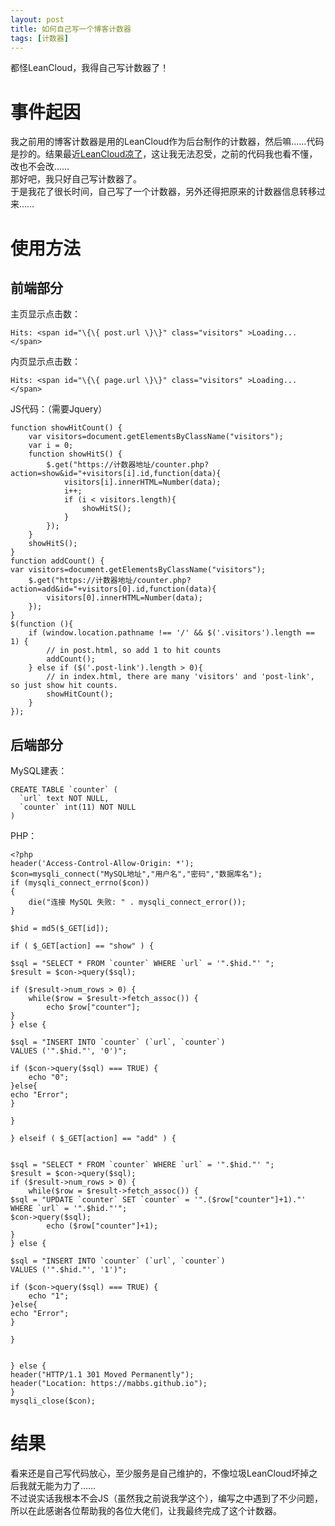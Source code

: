 ```yaml
---
layout: post
title: 如何自己写一个博客计数器
tags: [计数器]
---
```


  都怪LeanCloud，我得自己写计数器了！<!--more-->   
  
# 事件起因
  我之前用的博客计数器是用的LeanCloud作为后台制作的计数器，然后嘛……代码是抄的。结果最近[LeanCloud凉了](https://blog.avoscloud.com/6841/)，这让我无法忍受，之前的代码我也看不懂，改也不会改……   
  那好吧，我只好自己写计数器了。   
  于是我花了很长时间，自己写了一个计数器，另外还得把原来的计数器信息转移过来……
  
# 使用方法
## 前端部分
  主页显示点击数：
```
Hits: <span id="\{\{ post.url \}\}" class="visitors" >Loading...</span>
```
  内页显示点击数：
```
Hits: <span id="\{\{ page.url \}\}" class="visitors" >Loading...</span>
```
  JS代码：（需要Jquery）
```
function showHitCount() {
    var visitors=document.getElementsByClassName("visitors");
    var i = 0;
    function showHitS() {
        $.get("https://计数器地址/counter.php?action=show&id="+visitors[i].id,function(data){
            visitors[i].innerHTML=Number(data);
            i++;
            if (i < visitors.length){
                showHitS();
            }
        });
    }
    showHitS();
}
function addCount() {
var visitors=document.getElementsByClassName("visitors");
    $.get("https://计数器地址/counter.php?action=add&id="+visitors[0].id,function(data){
        visitors[0].innerHTML=Number(data);
    });
}
$(function (){
    if (window.location.pathname !== '/' && $('.visitors').length == 1) {
        // in post.html, so add 1 to hit counts
        addCount();
    } else if ($('.post-link').length > 0){
        // in index.html, there are many 'visitors' and 'post-link', so just show hit counts.
        showHitCount();
    }
});
```

## 后端部分
  MySQL建表：
```
CREATE TABLE `counter` (
  `url` text NOT NULL,
  `counter` int(11) NOT NULL
) 
```
  PHP：
```
<?php
header('Access-Control-Allow-Origin: *');
$con=mysqli_connect("MySQL地址","用户名","密码","数据库名"); 
if (mysqli_connect_errno($con)) 
{ 
    die("连接 MySQL 失败: " . mysqli_connect_error()); 
}

$hid = md5($_GET[id]);

if ( $_GET[action] == "show" ) {

$sql = "SELECT * FROM `counter` WHERE `url` = '".$hid."' ";
$result = $con->query($sql);

if ($result->num_rows > 0) {
    while($row = $result->fetch_assoc()) {
        echo $row["counter"];
}
} else {

$sql = "INSERT INTO `counter` (`url`, `counter`)
VALUES ('".$hid."', '0')";
 
if ($con->query($sql) === TRUE) {
    echo "0";
}else{
echo "Error";
}

}

} elseif ( $_GET[action] == "add" ) {


$sql = "SELECT * FROM `counter` WHERE `url` = '".$hid."' ";
$result = $con->query($sql);
if ($result->num_rows > 0) {
    while($row = $result->fetch_assoc()) {
$sql = "UPDATE `counter` SET `counter` = '".($row["counter"]+1)."' WHERE `url` = '".$hid."'";
$con->query($sql);
        echo ($row["counter"]+1);
}
} else {

$sql = "INSERT INTO `counter` (`url`, `counter`)
VALUES ('".$hid."', '1')";
 
if ($con->query($sql) === TRUE) {
    echo "1";
}else{
echo "Error";
}

}


} else {
header("HTTP/1.1 301 Moved Permanently");
header("Location: https://mabbs.github.io");
}
mysqli_close($con);
```

# 结果
  看来还是自己写代码放心，至少服务是自己维护的，不像垃圾LeanCloud坏掉之后我就无能为力了……   
  不过说实话我根本不会JS（虽然我之前说我学这个），编写之中遇到了不少问题，所以在此感谢各位帮助我的各位大佬们，让我最终完成了这个计数器。
